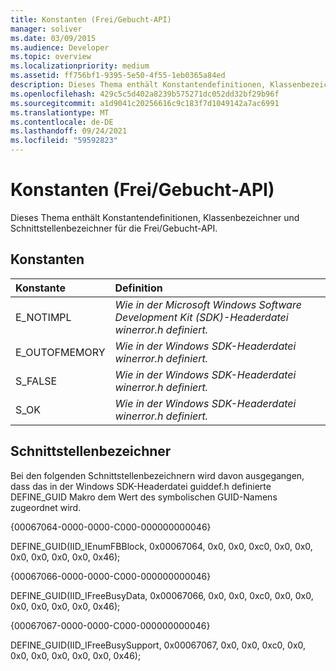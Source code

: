 ```yaml
---
title: Konstanten (Frei/Gebucht-API)
manager: soliver
ms.date: 03/09/2015
ms.audience: Developer
ms.topic: overview
ms.localizationpriority: medium
ms.assetid: ff756bf1-9395-5e50-4f55-1eb0365a84ed
description: Dieses Thema enthält Konstantendefinitionen, Klassenbezeichner und Schnittstellenbezeichner für die Frei/Gebucht-API.
ms.openlocfilehash: 429c5c5d402a8239b575271dc052dd32bf29b96f
ms.sourcegitcommit: a1d9041c20256616c9c183f7d1049142a7ac6991
ms.translationtype: MT
ms.contentlocale: de-DE
ms.lasthandoff: 09/24/2021
ms.locfileid: "59592823"
---
```

# <a name="constants-freebusy-api"></a>Konstanten (Frei/Gebucht-API)

Dieses Thema enthält Konstantendefinitionen, Klassenbezeichner und Schnittstellenbezeichner für die Frei/Gebucht-API.
  
## <a name="constants"></a>Konstanten

|**Konstante**|**Definition**|
|:-----|:-----|
|E_NOTIMPL  <br/> | *Wie in der Microsoft Windows Software Development Kit (SDK)-Headerdatei winerror.h definiert.*  <br/> |
|E_OUTOFMEMORY  <br/> | *Wie in der Windows SDK-Headerdatei winerror.h definiert.*  <br/> |
|S_FALSE  <br/> | *Wie in der Windows SDK-Headerdatei winerror.h definiert.*  <br/> |
|S_OK  <br/> | *Wie in der Windows SDK-Headerdatei winerror.h definiert.*  <br/> |
   
## <a name="interface-identifiers"></a>Schnittstellenbezeichner

Bei den folgenden Schnittstellenbezeichnern wird davon ausgegangen, dass das in der Windows SDK-Headerdatei guiddef.h definierte DEFINE_GUID Makro dem Wert des symbolischen GUID-Namens zugeordnet wird.
  
{00067064-0000-0000-C000-000000000046}
  
DEFINE_GUID(IID_IEnumFBBlock, 0x00067064, 0x0, 0x0, 0xc0, 0x0, 0x0, 0x0, 0x0, 0x0, 0x0, 0x46);
  
{00067066-0000-0000-C000-000000000046}
  
DEFINE_GUID(IID_IFreeBusyData, 0x00067066, 0x0, 0x0, 0xc0, 0x0, 0x0, 0x0, 0x0, 0x0, 0x0, 0x46);
  
{00067067-0000-0000-C000-000000000046}
  
DEFINE_GUID(IID_IFreeBusySupport, 0x00067067, 0x0, 0x0, 0xc0, 0x0, 0x0, 0x0, 0x0, 0x0, 0x0, 0x46);
  

